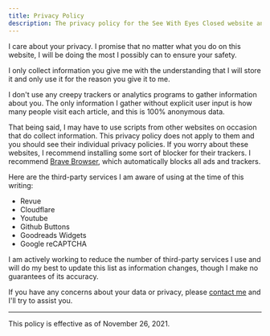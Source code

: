 ```yaml
---
title: Privacy Policy
description: The privacy policy for the See With Eyes Closed website and blog.
---
```


I care about your privacy. I promise that no matter what you do on this website, I will be doing the most I possibly can to ensure your safety.

I only collect information you give me with the understanding that I will store it and only use it for the reason you give it to me.

I don't use any creepy trackers or analytics programs to gather information about you. The only information I gather without explicit user input is how many people visit each article, and this is 100% anonymous data.

That being said, I may have to use scripts from other websites on occasion that do collect information. This privacy policy does not apply to them and you should see their individual privacy policies. If you worry about these websites, I recommend installing some sort of blocker for their trackers. I recommend [Brave Browser](https://brave.com), which automatically blocks all ads and trackers.

Here are the third-party services I am aware of using at the time of this writing:

- Revue
- Cloudflare
- Youtube
- Github Buttons
- Goodreads Widgets
- Google reCAPTCHA

I am actively working to reduce the number of third-party services I use and will do my best to update this list as information changes, though I make no guarantees of its accuracy.

If you have any concerns about your data or privacy, please [contact me](/contact/) and I'll try to assist you.

---

This policy is effective as of November 26, 2021.
